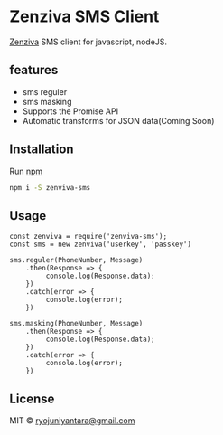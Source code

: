 # Zenziva SMS Client

[Zenziva](https://zenziva.net) SMS client for javascript, nodeJS.

## features
- sms reguler
- sms masking
- Supports the Promise API
- Automatic transforms for JSON data(Coming Soon)


## Installation

Run [npm](https://nodejs.org/en)

```bash
npm i -S zenviva-sms
```

## Usage
```
const zenviva = require('zenviva-sms');
const sms = new zenviva('userkey', 'passkey')

sms.reguler(PhoneNumber, Message)
    .then(Response => {
         console.log(Response.data);
    })
    .catch(error => {
         console.log(error);
    })

sms.masking(PhoneNumber, Message)
    .then(Response => {
         console.log(Response.data);
    })
    .catch(error => {
         console.log(error);
    })
```


## License

MIT © ryojuniyantara@gmail.com